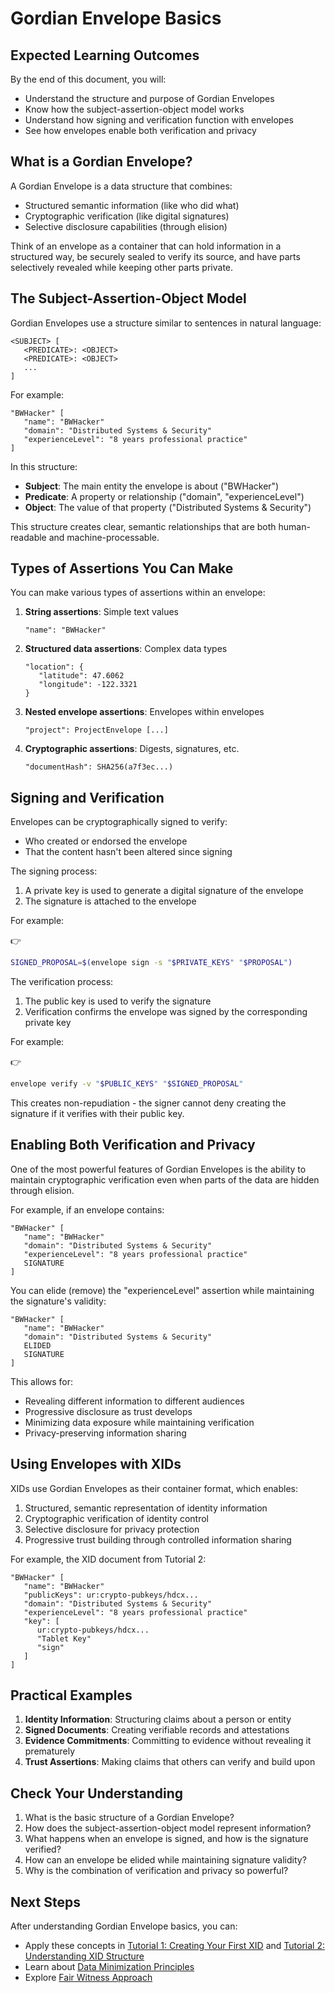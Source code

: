 # Gordian Envelope Basics

## Expected Learning Outcomes
By the end of this document, you will:
- Understand the structure and purpose of Gordian Envelopes
- Know how the subject-assertion-object model works
- Understand how signing and verification function with envelopes
- See how envelopes enable both verification and privacy

## What is a Gordian Envelope?

A Gordian Envelope is a data structure that combines:
- Structured semantic information (like who did what)
- Cryptographic verification (like digital signatures)
- Selective disclosure capabilities (through elision)

Think of an envelope as a container that can hold information in a structured way, be securely sealed to verify its source, and have parts selectively revealed while keeping other parts private.

## The Subject-Assertion-Object Model

Gordian Envelopes use a structure similar to sentences in natural language:

```
<SUBJECT> [
   <PREDICATE>: <OBJECT>
   <PREDICATE>: <OBJECT>
   ...
]
```

For example:
```
"BWHacker" [
   "name": "BWHacker"
   "domain": "Distributed Systems & Security"
   "experienceLevel": "8 years professional practice"
]
```

In this structure:
- **Subject**: The main entity the envelope is about ("BWHacker")
- **Predicate**: A property or relationship ("domain", "experienceLevel")
- **Object**: The value of that property ("Distributed Systems & Security")

This structure creates clear, semantic relationships that are both human-readable and machine-processable.

## Types of Assertions You Can Make

You can make various types of assertions within an envelope:

1. **String assertions**: Simple text values
   ```
   "name": "BWHacker"
   ```

2. **Structured data assertions**: Complex data types
   ```
   "location": {
      "latitude": 47.6062
      "longitude": -122.3321
   }
   ```

3. **Nested envelope assertions**: Envelopes within envelopes
   ```
   "project": ProjectEnvelope [...]
   ```

4. **Cryptographic assertions**: Digests, signatures, etc.
   ```
   "documentHash": SHA256(a7f3ec...)
   ```

## Signing and Verification

Envelopes can be cryptographically signed to verify:
- Who created or endorsed the envelope
- That the content hasn't been altered since signing

The signing process:
1. A private key is used to generate a digital signature of the envelope
2. The signature is attached to the envelope

For example:

👉 
```sh
SIGNED_PROPOSAL=$(envelope sign -s "$PRIVATE_KEYS" "$PROPOSAL")
```

The verification process:
1. The public key is used to verify the signature
2. Verification confirms the envelope was signed by the corresponding private key

For example:

👉 
```sh
envelope verify -v "$PUBLIC_KEYS" "$SIGNED_PROPOSAL"
```

This creates non-repudiation - the signer cannot deny creating the signature if it verifies with their public key.

## Enabling Both Verification and Privacy

One of the most powerful features of Gordian Envelopes is the ability to maintain cryptographic verification even when parts of the data are hidden through elision.

For example, if an envelope contains:
```
"BWHacker" [
   "name": "BWHacker"
   "domain": "Distributed Systems & Security"
   "experienceLevel": "8 years professional practice"
   SIGNATURE
]
```

You can elide (remove) the "experienceLevel" assertion while maintaining the signature's validity:
```
"BWHacker" [
   "name": "BWHacker"
   "domain": "Distributed Systems & Security"
   ELIDED
   SIGNATURE
]
```

This allows for:
- Revealing different information to different audiences
- Progressive disclosure as trust develops
- Minimizing data exposure while maintaining verification
- Privacy-preserving information sharing

## Using Envelopes with XIDs

XIDs use Gordian Envelopes as their container format, which enables:
1. Structured, semantic representation of identity information
2. Cryptographic verification of identity control
3. Selective disclosure for privacy protection
4. Progressive trust building through controlled information sharing

For example, the XID document from Tutorial 2:
```
"BWHacker" [
   "name": "BWHacker"
   "publicKeys": ur:crypto-pubkeys/hdcx...
   "domain": "Distributed Systems & Security"
   "experienceLevel": "8 years professional practice"
   "key": [
      ur:crypto-pubkeys/hdcx...
      "Tablet Key"
      "sign"
   ]
]
```

## Practical Examples

1. **Identity Information**: Structuring claims about a person or entity
2. **Signed Documents**: Creating verifiable records and attestations
3. **Evidence Commitments**: Committing to evidence without revealing it prematurely
4. **Trust Assertions**: Making claims that others can verify and build upon

## Check Your Understanding

1. What is the basic structure of a Gordian Envelope?
2. How does the subject-assertion-object model represent information?
3. What happens when an envelope is signed, and how is the signature verified?
4. How can an envelope be elided while maintaining signature validity?
5. Why is the combination of verification and privacy so powerful?

## Next Steps

After understanding Gordian Envelope basics, you can:
- Apply these concepts in [Tutorial 1: Creating Your First XID](../tutorials/01-your-first-xid.md) and [Tutorial 2: Understanding XID Structure](../tutorials/02-understanding-xid-structure.md)
- Learn about [Data Minimization Principles](data-minimization-principles.md)
- Explore [Fair Witness Approach](fair-witness-approach.md)